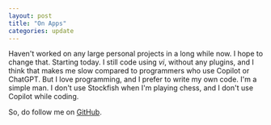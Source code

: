 ```yaml
---
layout: post
title: "On Apps"
categories: update
---
```

Haven't worked on any large personal projects in a long while now. I hope to change that. Starting today. I still code using *vi*, without any plugins, and I think that makes me slow compared to programmers who use Copilot or ChatGPT. But I love programming, and I prefer to write my own code. I'm a simple man. I don't use Stockfish when I'm playing chess, and I don't use Copilot while coding.

So, do follow me on [GitHub](https://github.com/hathibelagal/dev).
